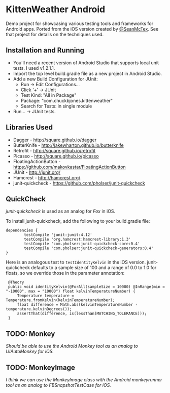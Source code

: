 # KittenWeather Android

Demo project for showcasing various testing tools and frameworks for Android apps.
Ported from the iOS version created by [@SeanMcTex](https://github.com/SeanMcTex/KittenWeather).
See that project for details on the techniques used.

## Installation and Running
 * You'll need a recent version of Android Studio that supports local unit tests. I used v1.2.1.1.
 * Import the top level build.gradle file as a new project in Android Studio.
 * Add a new Build Configuration for JUnit:
    - Run -> Edit Configurations...
    - Click '+' -> JUnit
    - Test Kind: "All in Package"
    - Package: "com.chuckbjones.kittenweather"
    - Search for Tests: in single module
 * Run... -> JUnit tests.

## Libraries Used
 * Dagger - http://square.github.io/dagger
 * ButterKnife - http://jakewharton.github.io/butterknife
 * Retrofit - http://square.github.io/retrofit
 * Picasso - http://square.github.io/picasso
 * FloatingActionButton - https://github.com/makovkastar/FloatingActionButton
 * JUnit - http://junit.org/
 * Hamcrest - http://hamcrest.org/
 * junit-quickcheck - https://github.com/pholser/junit-quickcheck

## QuickCheck
 *junit-quickcheck* is used as an analog for *Fox* in iOS.

 To install junit-quickcheck, add the following to your build.gradle file:

    dependencies {
            testCompile 'junit:junit:4.12'
            testCompile 'org.hamcrest:hamcrest-library:1.3'
            testCompile 'com.pholser:junit-quickcheck-core:0.4'
            testCompile 'com.pholser:junit-quickcheck-generators:0.4'
    }

 Here is an analogous test to `testIdentityKelvin` in the iOS version. junit-quickcheck defaults to
 a sample size of 100 and a range of 0.0 to 1.0 for floats, so we override those in the parameter annotation:

     @Theory
     public void identityKelvin(@ForAll(sampleSize = 10000) @InRange(min = "-10000", max = "10000") float kelvinTemperatureNumber) {
         Temperature temperature = Temperature.fromKelvin(kelvinTemperatureNumber);
         float difference = Math.abs(kelvinTemperatureNumber - temperature.kelvinDegrees());
         assertThat(difference, is(lessThan(MATCHING_TOLERANCE)));
     }

## TODO: Monkey
 *Should be able to use the Android Monkey tool as an analog to UIAutoMonkey for iOS.*

## TODO: MonkeyImage
 *I think we can use the MonkeyImage class with the Android monkeyrunner tool as an analog to FBSnapshotTestCase for iOS.*
